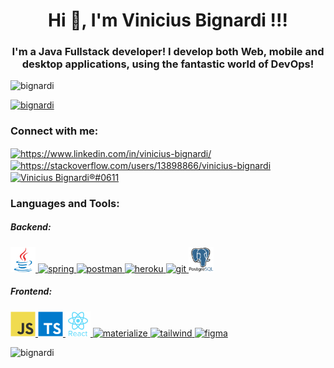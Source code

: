 <h1 align="center">Hi 👋, I'm Vinicius Bignardi !!!</h1>
<h3 align="center">I'm a Java Fullstack developer! I develop both Web, mobile and desktop applications, using the fantastic world of DevOps!</h3>

<p align="left"> <img src="https://komarev.com/ghpvc/?username=bignardi&label=Profile%20views&color=9845bf&style=flat" alt="bignardi" /> </p>

<p align="left"> <a href="https://github.com/ryo-ma/github-profile-trophy"><img src="https://github-profile-trophy.vercel.app/?username=bignardi" alt="bignardi" /></a> </p>

<h3 align="left">Connect with me:</h3>
<p align="left">
<a href="https://linkedin.com/in/https://www.linkedin.com/in/vinicius-bignardi/" target="blank"><img align="center" src="https://cdn.jsdelivr.net/npm/simple-icons@3.0.1/icons/linkedin.svg" alt="https://www.linkedin.com/in/vinicius-bignardi/" height="30" width="40" /></a>
<a href="https://stackoverflow.com/users/https://stackoverflow.com/users/13898866/vinicius-bignardi" target="blank"><img align="center" src="https://cdn.jsdelivr.net/npm/simple-icons@3.0.1/icons/stackoverflow.svg" alt="https://stackoverflow.com/users/13898866/vinicius-bignardi" height="30" width="40" /></a>
<a href="https://discord.gg/Vinicius Bignardi®#0611" target="blank"><img align="center" src="https://cdn.jsdelivr.net/npm/simple-icons@3.0.1/icons/discord.svg" alt="Vinicius Bignardi®#0611" height="30" width="40" /></a>
</p>

<h3 align="left">Languages and Tools:</h3>
<p align="left"> 
<h5 align="left">Backend:</h5>
<a href="https://www.java.com" target="_blank"> <img src="https://raw.githubusercontent.com/devicons/devicon/master/icons/java/java-original.svg" alt="java" width="40" height="40"/> </a> 
<a href="https://spring.io/" target="_blank"> <img src="https://www.vectorlogo.zone/logos/springio/springio-icon.svg" alt="spring" width="40" height="40"/> </a> 
<a href="https://postman.com" target="_blank"> <img src="https://www.vectorlogo.zone/logos/getpostman/getpostman-icon.svg" alt="postman" width="40" height="40"/>
<a href="https://heroku.com" target="_blank"> <img src="https://www.vectorlogo.zone/logos/heroku/heroku-icon.svg" alt="heroku" width="40" height="40"/> </a> 
<a href="https://git-scm.com/" target="_blank"> <img src="https://www.vectorlogo.zone/logos/git-scm/git-scm-icon.svg" alt="git" width="40" height="40"/> </a> 
<a href="https://www.postgresql.org" target="_blank"> <img src="https://raw.githubusercontent.com/devicons/devicon/master/icons/postgresql/postgresql-original-wordmark.svg" alt="postgresql" width="40" height="40"/> </a> 
<h5 align="left">Frontend:</h5>
<a href="https://developer.mozilla.org/en-US/docs/Web/JavaScript" target="_blank"> <img src="https://raw.githubusercontent.com/devicons/devicon/master/icons/javascript/javascript-original.svg" alt="javascript" width="40" height="40"/> </a> 
<a href="https://www.typescriptlang.org/" target="_blank"> <img src="https://raw.githubusercontent.com/devicons/devicon/master/icons/typescript/typescript-original.svg" alt="typescript" width="40" height="40"/> </a> 
<a href="https://reactjs.org/" target="_blank"> <img src="https://raw.githubusercontent.com/devicons/devicon/master/icons/react/react-original-wordmark.svg" alt="react" width="40" height="40"/> </a> 
<a href="https://materializecss.com/" target="_blank"> <img src="https://raw.githubusercontent.com/prplx/svg-logos/5585531d45d294869c4eaab4d7cf2e9c167710a9/svg/materialize.svg" alt="materialize" width="40" height="40"/> </a> 
<a href="https://tailwindcss.com/" target="_blank"> <img src="https://www.vectorlogo.zone/logos/tailwindcss/tailwindcss-icon.svg" alt="tailwind" width="40" height="40"/> </a> 
<a href="https://www.figma.com/" target="_blank"> <img src="https://www.vectorlogo.zone/logos/figma/figma-icon.svg" alt="figma" width="40" height="40"/> </a> </a> 
</p>

<p><img align="left" src="https://github-readme-stats.vercel.app/api/top-langs?username=bignardi&show_icons=true&theme=dracula&locale=en&layout=compact" alt="bignardi" /></p>

